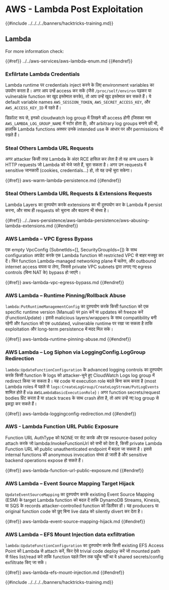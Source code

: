 # AWS - Lambda Post Exploitation

{{#include ../../../../banners/hacktricks-training.md}}

## Lambda

For more information check:

{{#ref}}
../../aws-services/aws-lambda-enum.md
{{#endref}}

### Exfilrtate Lambda Credentials

Lambda runtime पर credentials inject करने के लिए environment variables का उपयोग करता है। अगर आप उन्हें access कर सकें (जैसे `/proc/self/environ` पढ़कर या vulnerable function का खुद इस्तेमाल करके), तो आप उन्हें खुद इस्तेमाल कर सकते हैं। ये default variable names `AWS_SESSION_TOKEN`, `AWS_SECRET_ACCESS_KEY`, और `AWS_ACCESS_KEY_ID` में रहते हैं।

डिफ़ॉल्ट रूप से, इनको cloudwatch log group में लिखने की access होगी (जिसका नाम `AWS_LAMBDA_LOG_GROUP_NAME` में स्टोर होता है), और arbitrary log groups बनाने की भी, हालांकि Lambda functions अक्सर उनके intended use के आधार पर और permissions भी रखते हैं।

### Steal Others Lambda URL Requests

अगर attacker किसी तरह Lambda के अंदर RCE हासिल कर लेता है तो वह अन्य users के HTTP requests जो Lambda को भेजे जाते हैं, चुरा सकता है। अगर उन requests में sensitive जानकारी (cookies, credentials...) हो, तो वह उन्हें चुरा सकेगा।

{{#ref}}
aws-warm-lambda-persistence.md
{{#endref}}

### Steal Others Lambda URL Requests & Extensions Requests

Lambda Layers का दुरुपयोग करके extensions का भी दुरुपयोग कर के Lambda में persist करना, और साथ ही requests को चुराना और बदलना भी संभव है।

{{#ref}}
../../aws-persistence/aws-lambda-persistence/aws-abusing-lambda-extensions.md
{{#endref}}

### AWS Lambda – VPC Egress Bypass

एक empty VpcConfig (SubnetIds=[], SecurityGroupIds=[]) के साथ configuration अपडेट करके एक Lambda function को restricted VPC से बाहर मजबूर कर दें। फिर function Lambda-managed networking plane में चलेगा, और outbound internet access वापस पा लेगा, जिससे private VPC subnets द्वारा लगाए गए egress controls (बिना NAT के) bypass हो जाएंगे।

{{#ref}}
aws-lambda-vpc-egress-bypass.md
{{#endref}}

### AWS Lambda – Runtime Pinning/Rollback Abuse

`lambda:PutRuntimeManagementConfig` का दुरुपयोग करके किसी function को एक specific runtime version (Manual) पर pin करें या updates को freeze करें (FunctionUpdate)। इससे malicious layers/wrappers के साथ compatibility बनी रहेगी और function को एक outdated, vulnerable runtime पर रखा जा सकता है ताकि exploitation और long-term persistence में मदद मिल सके।

{{#ref}}
aws-lambda-runtime-pinning-abuse.md
{{#endref}}

### AWS Lambda – Log Siphon via LoggingConfig.LogGroup Redirection

`lambda:UpdateFunctionConfiguration` के advanced logging controls का दुरुपयोग करके किसी function के logs को attacker-चुने हुए CloudWatch Logs log group में redirect किया जा सकता है। यह code या execution role बदले बिना काम करता है (most Lambda roles में पहले से `logs:CreateLogGroup/CreateLogStream/PutLogEvents` शामिल होते हैं via `AWSLambdaBasicExecutionRole`)। अगर function secrets/request bodies प्रिंट करता है या stack traces के साथ crash होता है, तो आप उन्हें नए log group से इकट्ठा कर सकते हैं।

{{#ref}}
aws-lambda-loggingconfig-redirection.md
{{#endref}}

### AWS - Lambda Function URL Public Exposure

Function URL AuthType को NONE पर सेट करके और एक resource-based policy attach करके जो lambda:InvokeFunctionUrl को सभी को देता है, किसी private Lambda Function URL को public unauthenticated endpoint में बदला जा सकता है। इससे internal functions की anonymous invocation संभव हो जाती है और sensitive backend operations expose हो सकते हैं।

{{#ref}}
aws-lambda-function-url-public-exposure.md
{{#endref}}

### AWS Lambda – Event Source Mapping Target Hijack

`UpdateEventSourceMapping` का दुरुपयोग करके existing Event Source Mapping (ESM) के target Lambda function को बदल दें ताकि DynamoDB Streams, Kinesis, या SQS के records attacker-controlled function को डिलीवर हों। यह producers या original function code को छुए बिना live data को silently divert कर देता है।

{{#ref}}
aws-lambda-event-source-mapping-hijack.md
{{#endref}}

### AWS Lambda – EFS Mount Injection data exfiltration

`lambda:UpdateFunctionConfiguration` का दुरुपयोग करके किसी existing EFS Access Point को Lambda से attach करें, फिर ऐसे trivial code deploy करें जो mounted path से files list/read करे ताकि function पहले जिन तक पहुँच नहीं था वे shared secrets/config exfiltrate किए जा सकें।

{{#ref}}
aws-lambda-efs-mount-injection.md
{{#endref}}



{{#include ../../../../banners/hacktricks-training.md}}
